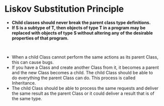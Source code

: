 # Liskov Substitution Principle

- **Child classes should never break the parent class type definitions.**
- **If S is a subtype of T, then objects of type T in a program may be replaced with objects of type S without altering any of the desirable properties of that program.**

<br />

- When a child Class cannot perform the same actions as its parent Class, this can cause bugs.
- If you have a Class and create another Class from it, it becomes a parent and the new Class becomes a child. The child Class should be able to do everything the parent Class can do. This process is called Inheritance.
- The child Class should be able to process the same requests and deliver the same result as the parent Class or it could deliver a result that is of the same type.

